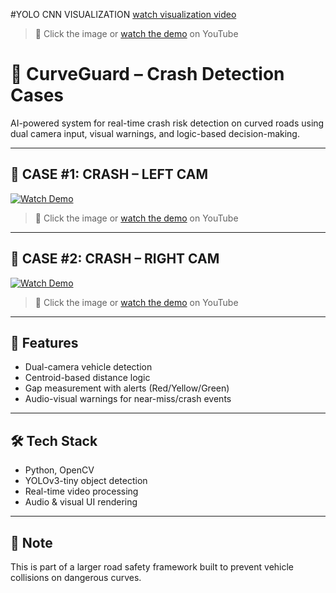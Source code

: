 #YOLO CNN VISUALIZATION
[watch visualization video](https://youtu.be/v5OVGIeGnMk?si=ua0S-4tZMSDk9cP7)
> 🎥 Click the image or [watch the demo](https://youtu.be/v5OVGIeGnMk?si=ua0S-4tZMSDk9cP7) on YouTube


# 🚨 CurveGuard – Crash Detection Cases

AI-powered system for real-time crash risk detection on curved roads using dual camera input, visual warnings, and logic-based decision-making.

---

## 📌 CASE #1: CRASH – LEFT CAM

[![Watch Demo](https://img.youtube.com/vi/VgMtw-CiTH4/0.jpg)](https://youtu.be/VgMtw-CiTH4)

> 🎥 Click the image or [watch the demo](https://youtu.be/VgMtw-CiTH4) on YouTube

---

## 📌 CASE #2: CRASH – RIGHT CAM

[![Watch Demo](https://img.youtube.com/vi/VgMtw-CiTH4/0.jpg)](https://youtu.be/VgMtw-CiTH4)

> 🎥 Click the image or [watch the demo](https://youtu.be/VgMtw-CiTH4) on YouTube

---

## 🧠 Features

- Dual-camera vehicle detection
- Centroid-based distance logic
- Gap measurement with alerts (Red/Yellow/Green)
- Audio-visual warnings for near-miss/crash events

---

## 🛠 Tech Stack

- Python, OpenCV
- YOLOv3-tiny object detection
- Real-time video processing
- Audio & visual UI rendering

---

## 📎 Note

This is part of a larger road safety framework built to prevent vehicle collisions on dangerous curves.

